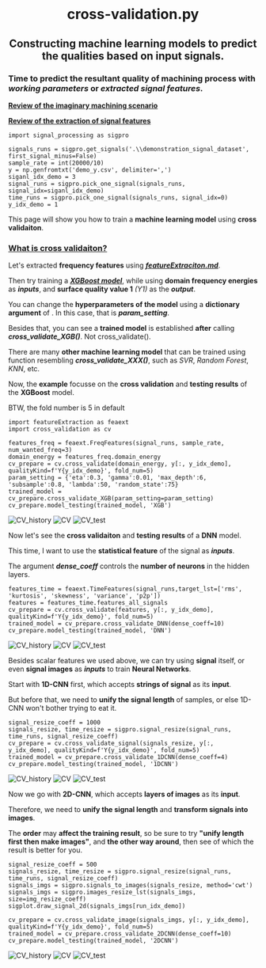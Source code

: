 <br>
<h1 align="center">
cross-validation.py
</h1>
<h2 align="center">
Constructing machine learning models to predict the qualities based on input signals.
</h2>

### Time to **predict the resultant quality** of machining process with ***working parameters*** or ***extracted signal features***.

**[Review of the imaginary machining scenario](README.md "link" )**

**[Review of the extraction of signal features](featureExtraciton.md "link" )**

```
import signal_processing as sigpro

signals_runs = sigpro.get_signals('.\\demonstration_signal_dataset', first_signal_minus=False)
sample_rate = int(20000/10)
y = np.genfromtxt('demo_y.csv', delimiter=',')
siganl_idx_demo = 3
signal_runs = sigpro.pick_one_signal(signals_runs, signal_idx=siganl_idx_demo)
time_runs = sigpro.pick_one_signal(signals_runs, signal_idx=0)
y_idx_demo = 1
```

This page will show you how to train a **machine learning model** using **cross validaiton**.

### [What is cross validaiton?](https://scikit-learn.org/stable/modules/cross_validation.html"link" )

Let's extracted **frequency features** using ***[featureExtraciton.md](featureExtraciton.md "link" )***.

Then try training a  ***[XGBoost model](https://www.youtube.com/watch?v=OtD8wVaFm6E "link")***, while using **domain frequency energies** as ***inputs***, and **surface quality value 1** *(Y1)* as the ***output***.

You can change the **hyperparameters of the model** using a **dictionary argument** of . In this case, that is ***param_setting***.

Besides that, you can see a **trained model** is established **after** calling ***cross_validate_XGB()***. Not cross_validate().

There are many **other machine learning model** that can be trained using function resembling ***cross_validate_XXX()***, such as *SVR*, *Random Forest*, *KNN*, etc.

Now, the **example** focusse on the **cross validation** and **testing results** of the **XGBoost** model.

BTW, the fold number is 5 in default

```
import featureExtraction as feaext
import cross_validation as cv

features_freq = feaext.FreqFeatures(signal_runs, sample_rate, num_wanted_freq=3)
domain_energy = features_freq.domain_energy
cv_prepare = cv.cross_validate(domain_energy, y[:, y_idx_demo], qualityKind=f'Y{y_idx_demo}', fold_num=5)
param_setting = {'eta':0.3, 'gamma':0.01, 'max_depth':6, 'subsample':0.8, 'lambda':50, 'random_state':75}
trained_model = cv_prepare.cross_validate_XGB(param_setting=param_setting)
cv_prepare.model_testing(trained_model, 'XGB')
```

![CV_history](image/cv_run1_xgb.png)
![CV](image/cv_xgb.png)
![CV_test](image/cv_xgb_test.png)

Now let's see the **cross validaiton** and **testing results** of a **DNN** model.

This time, I want to use the **statistical feature** of the signal as ***inputs***.

The argument ***dense_coeff*** controls the **number of neurons** in the hidden layers.

```
features_time = feaext.TimeFeatures(signal_runs,target_lst=['rms', 'kurtosis', 'skewness', 'variance', 'p2p'])
features = features_time.features_all_signals
cv_prepare = cv.cross_validate(features, y[:, y_idx_demo], qualityKind=f'Y{y_idx_demo}', fold_num=5)
trained_model = cv_prepare.cross_validate_DNN(dense_coeff=10)
cv_prepare.model_testing(trained_model, 'DNN')
```
![CV_history](image/cv_run1_dnn.png)
![CV](image/cv_dnn.png)
![CV_test](image/cv_dnn_test.png)

Besides scalar features we used above, we can try using **signal** itself, or even **signal images** as ***inputs*** to train **Neural Networks**.

Start with **1D-CNN** first, which accepts **strings of signal** as its **input**.

But before that, we need to **unify the signal length** of samples, or else 1D-CNN won't bother trying to eat it.

```
signal_resize_coeff = 1000
signals_resize, time_resize = sigpro.signal_resize(signal_runs, time_runs, signal_resize_coeff)
cv_prepare = cv.cross_validate_signal(signals_resize, y[:, y_idx_demo], qualityKind=f'Y{y_idx_demo}', fold_num=5)
trained_model = cv_prepare.cross_validate_1DCNN(dense_coeff=4)
cv_prepare.model_testing(trained_model, '1DCNN')
```
![CV_history](image/cv_run1_1dcnn.png)
![CV](image/cv_1dcnn.png)
![CV_test](image/cv_1dcnn_test.png)


Now we go with **2D-CNN**, which accepts **layers of images** as its **input**.

Therefore, we need to **unify the signal length** and **transform signals into images**. 

The **order** may **affect the training result**, so be sure to try **"unify length first then make images"**, and **the other way around**, then see of which the result is better for you.


```
signal_resize_coeff = 500
signals_resize, time_resize = sigpro.signal_resize(signal_runs, time_runs, signal_resize_coeff)
signals_imgs = sigpro.signals_to_images(signals_resize, method='cwt')
signals_imgs = sigpro.images_resize_lst(signals_imgs, size=img_resize_coeff)
sigplot.draw_signal_2d(signals_imgs[run_idx_demo])

cv_prepare = cv.cross_validate_image(signals_imgs, y[:, y_idx_demo], qualityKind=f'Y{y_idx_demo}', fold_num=5)
trained_model = cv_prepare.cross_validate_2DCNN(dense_coeff=10)
cv_prepare.model_testing(trained_model, '2DCNN')
```
![CV_history](image/cv_run1_2dcnn.png)
![CV](image/cv_2dcnn.png)
![CV_test](image/cv_2dcnn_test.png)
